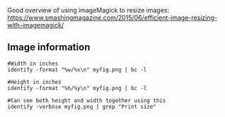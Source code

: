 Good overview of using imageMagick to resize images: https://www.smashingmagazine.com/2015/06/efficient-image-resizing-with-imagemagick/

## Image information

```{bash}
#Width in inches
identify -format "%w/%x\n" myfig.png | bc -l

#Height in inches
identify -format "%h/%y\n" myfig.png | bc -l

#Can see both height and width together using this
identify -verbose myfig.png | grep "Print size"

```


